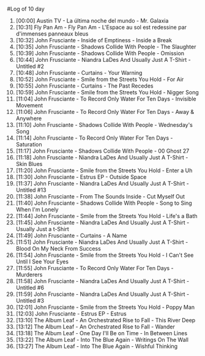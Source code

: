 #Log of 10 day

1. [00:00] Austin TV - La última noche del mundo - Mr. Galaxia
1. [10:31] Fly Pan Am - Fly Pan Am - L'Espace au sol est redessine par d'immenses panneaux bleus
1. [10:32] John Frusciante - Inside of Emptiness - Inside a Break
1. [10:35] John Frusciante - Shadows Collide With People - The Slaughter
1. [10:39] John Frusciante - Shadows Collide With People - Omission
1. [10:44] John Frusciante - Niandra LaDes And Usually Just A T-Shirt - Untitled #2
1. [10:48] John Frusciante - Curtains - Your Warning
1. [10:52] John Frusciante - Smile from the Streets You Hold - For Air
1. [10:55] John Frusciante - Curtains - The Past Recedes
1. [10:59] John Frusciante - Smile from the Streets You Hold - Nigger Song
1. [11:04] John Frusciante - To Record Only Water For Ten Days - Invisible Movement
1. [11:06] John Frusciante - To Record Only Water For Ten Days - Away & Anywhere
1. [11:10] John Frusciante - Shadows Collide With People - Wednesday's Song
1. [11:14] John Frusciante - To Record Only Water For Ten Days - Saturation
1. [11:17] John Frusciante - Shadows Collide With People - 00 Ghost 27
1. [11:18] John Frusciante - Niandra LaDes And Usually Just A T-Shirt - Skin Blues
1. [11:20] John Frusciante - Smile from the Streets You Hold - Enter a Uh
1. [11:30] John Frusciante - Estrus EP - Outside Space
1. [11:37] John Frusciante - Niandra LaDes And Usually Just A T-Shirt - Untitled #13
1. [11:38] John Frusciante - From The Sounds Inside - Cut Myself Out
1. [11:40] John Frusciante - Shadows Collide With People - Song to Sing When I'm Lonely
1. [11:44] John Frusciante - Smile from the Streets You Hold - Life's a Bath
1. [11:45] John Frusciante - Niandra LaDes And Usually Just A T-Shirt - Usually Just a t-Shirt
1. [11:49] John Frusciante - Curtains - A Name
1. [11:51] John Frusciante - Niandra LaDes And Usually Just A T-Shirt - Blood On My Neck From Success
1. [11:54] John Frusciante - Smile from the Streets You Hold - I Can't See Until I See Your Eyes
1. [11:55] John Frusciante - To Record Only Water For Ten Days - Murderers
1. [11:58] John Frusciante - Niandra LaDes And Usually Just A T-Shirt - Untitled #6
1. [11:59] John Frusciante - Niandra LaDes And Usually Just A T-Shirt - Untitled #3
1. [12:01] John Frusciante - Smile from the Streets You Hold - Poppy Man
1. [12:03] John Frusciante - Estrus EP - Estrus
1. [13:10] The Album Leaf - An Orchestrated Rise to Fall - This River Deep
1. [13:12] The Album Leaf - An Orchestrated Rise to Fall - Wander
1. [13:18] The Album Leaf - One Day I'll Be on Time - In Between Lines
1. [13:22] The Album Leaf - Into The Blue Again - Writings On The Wall
1. [13:27] The Album Leaf - Into The Blue Again - Wishful Thinking
